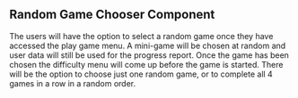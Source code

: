 ## Random Game Chooser Component ##

The users will have the option to select a random game once they have accessed the play game menu. A mini-game will be chosen at random and user data will still be used for the progress report. Once the game has been chosen the difficulty menu will come up before the game is started. There will be the option to choose just one random game, or to complete all 4 games in a row in a random order.